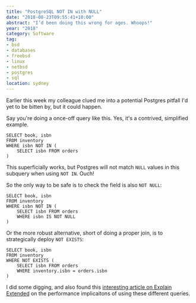 ```yaml
---
title: "PostgreSQL NOT IN with NULL"
date: "2018-08-23T09:55:41+10:00"
abstract: "I’d been doing this wrong for ages. Whoops!"
year: "2018"
category: Software
tag:
- bsd
- databases
- freebsd
- linux
- netbsd
- postgres
- sql
location: sydney
---
```

Earlier this week my colleague clued me into a potential Postgres pitfall I'd yet to be bitten by, but it could happen.

Say you're doing a once-off query like this. Yes, it's a contrived, simplified example.

    SELECT book, isbn 
    FROM inventory 
    WHERE isbn NOT IN (
        SELECT isbn FROM orders
    )

This superficially works, but Postgres will not match `NULL` values in this subquery when using `NOT IN`. Ouch!

So the only way to be safe is to check the field is also `NOT NULL`:

    SELECT book, isbn 
    FROM inventory 
    WHERE isbn NOT IN (
        SELECT isbn FROM orders 
        WHERE isbn IS NOT NULL
    )

Or the more robust alternative, short of doing a proper join, is to strategically deploy `NOT EXISTS`:

    SELECT book, isbn 
    FROM inventory 
    WHERE NOT EXISTS (
        SELECT isbn FROM orders 
        WHERE inventory.isbn = orders.isbn
    )

I did some digging, and also found this [interesting article on Explain Extended] on the performance implicaitons of using these different queries.

[interesting article on Explain Extended]: https://explainextended.com/2009/09/16/not-in-vs-not-exists-vs-left-join-is-null-postgresql/

